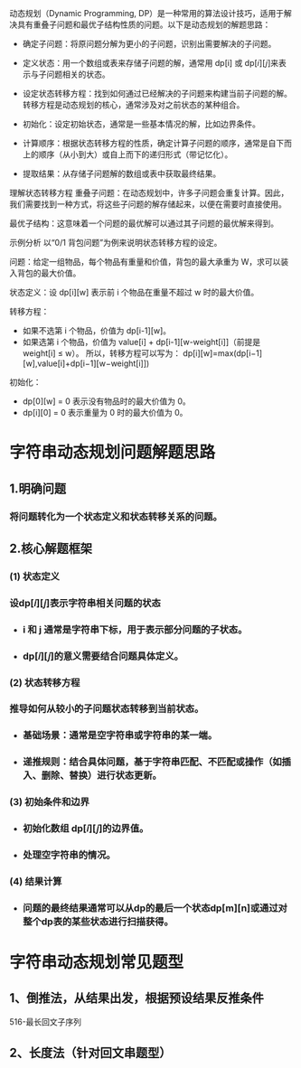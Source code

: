 动态规划（Dynamic Programming, DP）是一种常用的算法设计技巧，适用于解决具有重叠子问题和最优子结构性质的问题。以下是动态规划的解题思路：

+ 确定子问题：将原问题分解为更小的子问题，识别出需要解决的子问题。

+ 定义状态：用一个数组或表来存储子问题的解，通常用 dp[i] 或 dp[𝑖][𝑗]来表示与子问题相关的状态。

+ 设定状态转移方程：找到如何通过已经解决的子问题来构建当前子问题的解。转移方程是动态规划的核心，通常涉及对之前状态的某种组合。

+ 初始化：设定初始状态，通常是一些基本情况的解，比如边界条件。

+ 计算顺序：根据状态转移方程的性质，确定计算子问题的顺序，通常是自下而上的顺序（从小到大）或自上而下的递归形式（带记忆化）。

+ 提取结果：从存储子问题解的数组或表中获取最终结果。

理解状态转移方程
重叠子问题：在动态规划中，许多子问题会重复计算。因此，我们需要找到一种方式，将这些子问题的解存储起来，以便在需要时直接使用。

最优子结构：这意味着一个问题的最优解可以通过其子问题的最优解来得到。

示例分析
以“0/1 背包问题”为例来说明状态转移方程的设定。

问题：给定一组物品，每个物品有重量和价值，背包的最大承重为 W，求可以装入背包的最大价值。

状态定义：设 dp[i][w] 表示前 i 个物品在重量不超过 w 时的最大价值。

转移方程：

+ 如果不选第 i 个物品，价值为 dp[i-1][w]。
+ 如果选第 i 个物品，价值为 value[i] + dp[i-1][w-weight[i]]（前提是 weight[i] ≤ w）。
  所以，转移方程可以写为：
  dp[i][w]=max(dp[i−1][w],value[i]+dp[i−1][w−weight[i]])

初始化：

+ dp[0][w] = 0 表示没有物品时的最大价值为 0。
+ dp[i][0] = 0 表示重量为 0 时的最大价值为 0。

# 字符串动态规划问题解题思路

## 1.明确问题

### 将问题转化为一个**状态定义**和**状态转移关系**的问题。

## 2.核心解题框架

### (1) 状态定义

### 设dp[𝑖][𝑗]表示字符串相关问题的状态

* ### i 和 j 通常是字符串下标，用于表示部分问题的子状态。
* ### dp[𝑖][𝑗]的意义需要结合问题具体定义。

### (2) 状态转移方程

### 推导如何从较小的子问题状态转移到当前状态。

* ### 基础场景：通常是空字符串或字符串的某一端。
* ### 递推规则：结合具体问题，基于字符串匹配、不匹配或操作（如插入、删除、替换）进行状态更新。

### (3) 初始条件和边界

* ### 初始化数组 dp[𝑖][𝑗]的边界值。
* ### 处理空字符串的情况。

### (4) 结果计算

* ### 问题的最终结果通常可以从dp的最后一个状态dp[m][n]或通过对整个dp表的某些状态进行扫描获得。

# 字符串动态规划常见题型

## 1、倒推法，从结果出发，根据预设结果反推条件

516-最长回文子序列

## 2、长度法（针对回文串题型）
